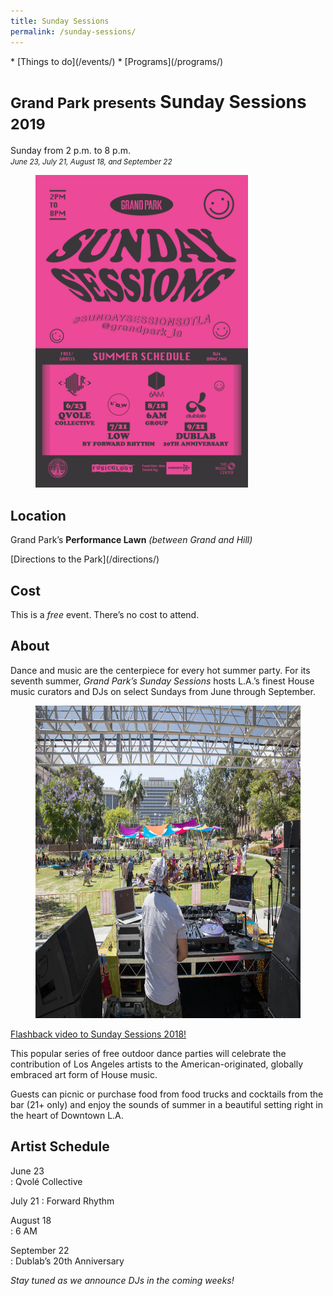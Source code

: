 ```yaml
---
title: Sunday Sessions
permalink: /sunday-sessions/
---
```


<nav markdown="1">
* [Things to do](/events/)
* [Programs](/programs/)
</nav>

# <small>Grand Park presents</small> Sunday Sessions <small>2019</small>

Sunday from <time datetime="14:00">2 p.m.</time> to <time datetime="20:00">8 p.m.</time><br />
_<small>June 23, July 21, August 18, and September 22</small>_<br />

<figure>
  <img src="/uploads/programs/sunday-sessions-poster.png" alt="Sunday Sessions" height="500" />
</figure>

## Location

Grand Park’s **Performance Lawn** _(between Grand and Hill)_

<p class="action" markdown="1">
[Directions to the Park](/directions/)
</p>

## Cost

This is a _free_ event. There’s no cost to attend.

## About

Dance and music are the centerpiece for every hot summer party. For its seventh summer, _Grand Park’s Sunday Sessions_ hosts L.A.’s finest House music curators and DJs on select Sundays from June through September.

<figure>
  <img src="/uploads/programs/sunday-sessions-1.jpg" alt="Sunday Sessions August 2018 crowd shot" height="500" />
</figure>

[Flashback video to Sunday Sessions 2018!](https://vimeo.com/289365164)

This popular series of free outdoor dance parties will celebrate the contribution of Los Angeles artists to the American-originated, globally embraced art form of House music.

Guests can picnic or purchase food from food trucks and cocktails from the bar (21+ only) and enjoy the sounds of summer in a beautiful setting right in the heart of Downtown L.A.

## Artist Schedule

June 23  
: Qvolé Collective

July 21 
: Forward Rhythm

August 18  
: 6 AM

September 22  
: Dublab’s 20th Anniversary

_Stay tuned as we announce DJs in the coming weeks!_

